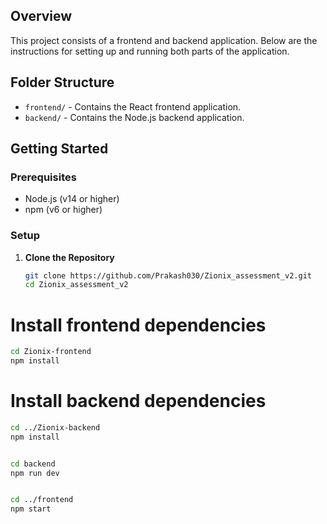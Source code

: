 

## Overview

This project consists of a frontend and backend application. Below are the instructions for setting up and running both parts of the application.

## Folder Structure

- `frontend/` - Contains the React frontend application.
- `backend/` - Contains the Node.js backend application.

## Getting Started

### Prerequisites

- Node.js (v14 or higher)
- npm (v6 or higher)

### Setup

1. **Clone the Repository**

   ```bash
   git clone https://github.com/Prakash030/Zionix_assessment_v2.git
   cd Zionix_assessment_v2
# Install frontend dependencies
 ```bash
cd Zionix-frontend
npm install
```

# Install backend dependencies
 ```bash
cd ../Zionix-backend
npm install


cd backend
npm run dev


cd ../frontend
npm start
